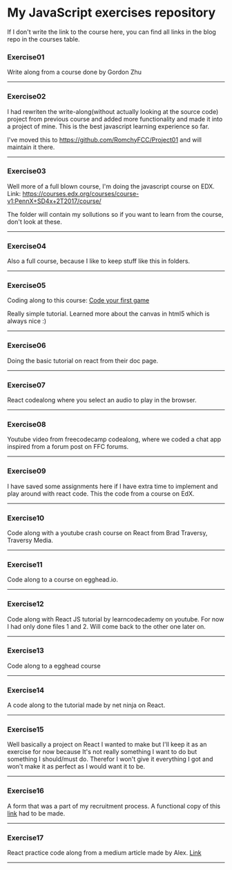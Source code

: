 # My JavaScript exercises repository

If I don't write the link to the course here, you can find all links in the blog repo in the courses table.


### Exercise01



Write along from a course done by Gordon Zhu



---



### Exercise02



I had rewriten the write-along(without actually looking at the source code) project from previous course and added more functionality and made it into a project of mine. This is the best javascript learning experience so far.

I've moved this to https://github.com/RomchyFCC/Project01 and will maintain it there.



---

### Exercise03

Well more of a full blown course, I'm doing the javascript course on EDX.
Link: https://courses.edx.org/courses/course-v1:PennX+SD4x+2T2017/course/

The folder will contain my sollutions so if you want to learn from the course, don't look at these.

---

### Exercise04

Also a full course, because I like to keep stuff like this in folders.

---

### Exercise05

Coding along to this course: [Code your first game](https://www.udemy.com/code-your-first-game)

Really simple tutorial. Learned more about the canvas in html5 which is always nice :)

---

### Exercise06

Doing the basic tutorial on react from their doc page.

---

### Exercise07

React codealong where you select an audio to play in the browser.

---

### Exercise08

Youtube video from freecodecamp codealong, where we coded a chat app inspired from a forum post on FFC forums.

---

### Exercise09

I have saved some assignments here if I have extra time to implement and play around with react code.
This the code from a course on EdX.

---

### Exercise10

Code along with a youtube crash course on React from Brad Traversy, Traversy Media.

---

### Exercise11

Code along to a course on egghead.io.

---

### Exercise12

Code along with React JS tutorial by learncodecademy on youtube. For now I had only done files 1 and 2. Will come back to the other one later on.

---

### Exercise13

Code along to a egghead course

---

### Exercise14

A code along to the tutorial made by net ninja on React.

---

### Exercise15

Well basically a project on React I wanted to make but I'll keep it as an exercise for now because It's not really something I want to do but something I should/must do. Therefor I won't give it everything I got and won't make it as perfect as I would want it to be.

---

### Exercise16

A form that was a part of my recruitment process.
A functional copy of this [link](https://dribbble.com/shots/3767209-Discover-Form) had to be made.

---

### Exercise17

React practice code along from a medium article made by Alex. [Link](https://medium.freecodecamp.org/evolving-patterns-in-react-116140e5fe8f)

---